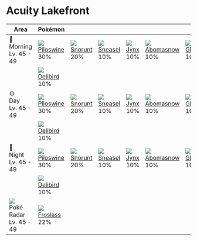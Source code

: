 # Acuity Lakefront

Area                                         | Pokémon                        | &nbsp;                       | &nbsp;                       | &nbsp;                    | &nbsp;                         | &nbsp;
---                                          | ---                            | ---                          | ---                          | ---                       | ---                            | ---
🌅<br>Morning<br>Lv. 45 - 49                  | ![][221]<br>[Piloswine]<br>30% | ![][361]<br>[Snorunt]<br>20% | ![][215]<br>[Sneasel]<br>10% | ![][124]<br>[Jynx]<br>10% | ![][460]<br>[Abomasnow]<br>10% | ![][362]<br>[Glalie]<br>10%
&nbsp;                                       | ![][225]<br>[Delibird]<br>10%  | &nbsp;                       | &nbsp;                       | &nbsp;                    | &nbsp;                         | &nbsp;
🌞<br>Day<br>Lv. 45 - 49                      | ![][221]<br>[Piloswine]<br>30% | ![][361]<br>[Snorunt]<br>20% | ![][215]<br>[Sneasel]<br>10% | ![][124]<br>[Jynx]<br>10% | ![][460]<br>[Abomasnow]<br>10% | ![][362]<br>[Glalie]<br>10%
&nbsp;                                       | ![][225]<br>[Delibird]<br>10%  | &nbsp;                       | &nbsp;                       | &nbsp;                    | &nbsp;                         | &nbsp;
🌙<br>Night<br>Lv. 45 - 49                    | ![][221]<br>[Piloswine]<br>30% | ![][361]<br>[Snorunt]<br>20% | ![][215]<br>[Sneasel]<br>10% | ![][124]<br>[Jynx]<br>10% | ![][460]<br>[Abomasnow]<br>10% | ![][362]<br>[Glalie]<br>10%
&nbsp;                                       | ![][225]<br>[Delibird]<br>10%  | &nbsp;                       | &nbsp;                       | &nbsp;                    | &nbsp;                         | &nbsp;
![][poke-radar]<br>Poké Radar<br>Lv. 45 - 49 | ![][478]<br>[Froslass]<br>22%  | &nbsp;                       | &nbsp;                       | &nbsp;                    | &nbsp;                         | &nbsp;

[Jynx]: ../../pokemons/124/
[Sneasel]: ../../pokemons/215/
[Piloswine]: ../../pokemons/221/
[Delibird]: ../../pokemons/225/
[Snorunt]: ../../pokemons/361/
[Glalie]: ../../pokemons/362/
[Abomasnow]: ../../pokemons/460/
[Froslass]: ../../pokemons/478/
[poke-radar]: ../img/items/poke-radar.png
[124]: ../img/pokemon/124.png
[215]: ../img/pokemon/215.png
[221]: ../img/pokemon/221.png
[225]: ../img/pokemon/225.png
[361]: ../img/pokemon/361.png
[362]: ../img/pokemon/362.png
[460]: ../img/pokemon/460.png
[478]: ../img/pokemon/478.png
